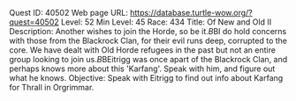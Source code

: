 Quest ID: 40502
Web page URL: https://database.turtle-wow.org/?quest=40502
Level: 52
Min Level: 45
Race: 434
Title: Of New and Old II
Description: Another wishes to join the Horde, so be it.$B$BI do hold concerns with those from the Blackrock Clan, for their evil runs deep, corrupted to the core. We have dealt with Old Horde refugees in the past but not an entire group looking to join us.$B$BEitrigg was once apart of the Blackrock Clan, and perhaps knows more about this 'Karfang'. Speak with him, and figure out what he knows.
Objective: Speak with Eitrigg to find out info about Karfang for Thrall in Orgrimmar.
